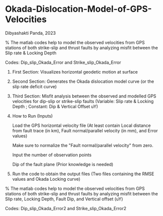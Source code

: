 # Okada-Dislocation-Model-of-GPS-Velocities

Dibyashakti Panda, 2023

% The matlab codes help to model the observed velocities from GPS stations of both strike-slip and thrust faults by analyzing misfit between the Slip rate & Locking Depth

Codes: Dip_slip_Okada_Error and Strike_slip_Okada_Error


1. First Section: Visualizes horizontal geodetic motion at surface

2. Second Section: Generates the Okada dislocation model curve (or the slip rate deficit curve)

3. Third Section: Misfit analysis between the observed and modelled GPS velocities for dip-slip or strike-slip faults (Variable: Slip rate & Locking Depth ; Constant: Dip & Vertical Offset uY)

4. How to Run (Inputs)

   Load the GPS horizontal velocity file (At least contain Local distance from fault trace (in km), Fault normal/parallel velocity (in mm), and Error values) 
   
   Make sure to normalize the "Fault normal/parallel velocity" from zero.
   
   Input the number of observation points
   
   Dip of the fault plane (Prior knowledge is needed)
   
5. Run the code to obtain the output files (Two files containing the RMSE values and Okada Locking curve)






% The matlab codes help to model the observed velocities from GPS stations of both strike-slip and thrust faults by analyzing misfit between the Slip rate, Locking Depth, Fault Dip, and Vertical offset (uY)

Codes: Dip_slip_Okada_Error2 and Strike_slip_Okada_Error2



